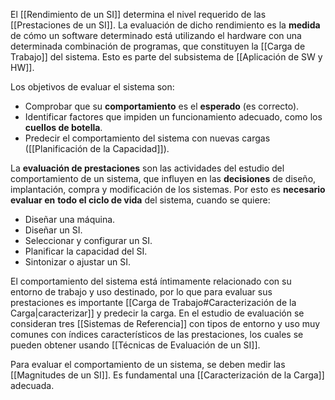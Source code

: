 El [[Rendimiento de un SI]] determina el nivel requerido de las [[Prestaciones de un SI]]. La evaluación de dicho rendimiento es la **medida** de cómo un software determinado está utilizando el hardware con una determinada combinación de programas, que constituyen la [[Carga de Trabajo]] del sistema. Esto es parte del subsistema de [[Aplicación de SW y HW]].

Los objetivos de evaluar el sistema son:
- Comprobar que su **comportamiento** es el **esperado** (es correcto).
- Identificar factores que impiden un funcionamiento adecuado, como los **cuellos de botella**.
- Predecir el comportamiento del sistema con nuevas cargas ([[Planificación de la Capacidad]]).

La **evaluación de prestaciones** son las actividades del estudio del comportamiento de un sistema, que influyen en las **decisiones** de diseño, implantación, compra y modificación de los sistemas. Por esto es **necesario evaluar en** **todo el ciclo de vida** del sistema, cuando se quiere:
- Diseñar una máquina.
- Diseñar un SI.
- Seleccionar y configurar un SI.
- Planificar la capacidad del SI.
- Sintonizar o ajustar un SI.

El comportamiento del sistema está íntimamente relacionado con su entorno de trabajo y uso destinado, por lo que para evaluar sus prestaciones es importante [[Carga de Trabajo#Caracterización de la Carga|caracterizar]] y predecir la carga. En el estudio de evaluación se consideran tres [[Sistemas de Referencia]] con tipos de entorno y uso muy comunes con índices característicos de las prestaciones, los cuales se pueden obtener usando [[Técnicas de Evaluación de un SI]].

Para evaluar el comportamiento de un sistema, se deben medir las [[Magnitudes de un SI]]. Es fundamental una [[Caracterización de la Carga]] adecuada. 